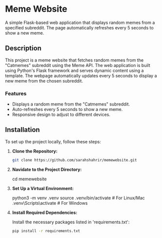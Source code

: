 # Meme Website

A simple Flask-based web application that displays random memes from a specified subreddit. The page automatically refreshes every 5 seconds to show a new meme.

## Description

This project is a meme website that fetches random memes from the "Catmemes" subreddit using the Meme API. The web application is built using Python's Flask framework and serves dynamic content using a template. The webpage automatically updates every 5 seconds to display a new meme from the chosen subreddit.

### Features

- Displays a random meme from the "Catmemes" subreddit.
- Auto-refreshes every 5 seconds to show a new meme.
- Responsive design to adjust to different devices.

## Installation

To set up the project locally, follow these steps:

1. **Clone the Repository:**

   ```bash
   git clone https://github.com/sarahshahrir/memewebsite.git

2. **Navidate to the Project Directory:**

   cd memewebsite

3. **Set Up a Virtual Environment:**

   python3 -m venv .venv
   source .venv/bin/activate  # For Linux/Mac
   .venv\Scripts\activate     # For Windows

4. **Install Required Dependencies:**

   Install the necessary packages listed in 'requirements.txt':
   ```bash
   pip install -r requirements.txt
   



